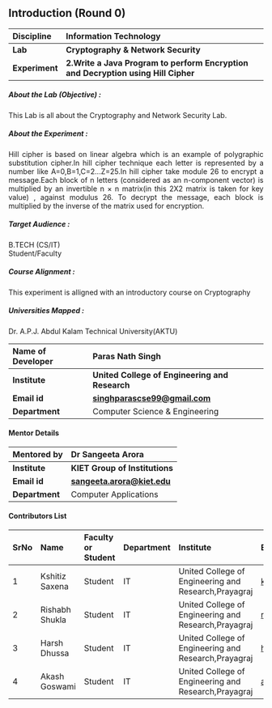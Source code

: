 ## Introduction (Round 0)
<b>Discipline | <b>Information Technology
:--|:--|
<b> Lab | <b> Cryptography & Network Security
<b> Experiment|     <b> 2.Write a Java Program to perform Encryption and Decryption using  Hill Cipher
<h5> About the Lab (Objective) : </h5>
<div align="justify">
This Lab is all about the Cryptography and Network Security Lab.</div>

<h5> About the Experiment : </h5>

<div align="justify">Hill cipher is  based on linear algebra which is an example of polygraphic substitution cipher.In hill cipher technique each letter is represented by a number like A=0,B=1,C=2...Z=25.In hill cipher take module 26 to encrypt a message.Each block of n letters (considered as an n-component vector) is multiplied by an invertible n × n matrix(in this 2X2 matrix is taken for key value) , against modulus 26. To decrypt the message, each block is multiplied by the inverse of the matrix used for encryption.</div>

<h5> Target Audience : </h5>

B.TECH (CS/IT) <br>
Student/Faculty

<h5> Course Alignment : </h5>

This experiment is alligned with an introductory course on Cryptography

<h5> Universities Mapped : </h5>

Dr. A.P.J. Abdul Kalam Technical University(AKTU)

<b>Name of Developer | <b> Paras Nath Singh
:--|:--|
<b> Institute | <b> United College of Engineering and Research
<b> Email id|     <b> singhparascse99@gmail.com
<b> Department | Computer Science & Engineering
#### Mentor Details
<b>Mentored by | <b> Dr Sangeeta Arora
:--|:--|
<b> Institute | <b> KIET Group of Institutions
<b> Email id|   <b> sangeeta.arora@kiet.edu
<b> Department | Computer Applications

#### Contributors List

SrNo | Name | Faculty or Student | Department| Institute | Email id
:--|:--|:--|:--|:--|:--|
1 |Kshitiz Saxena|Student|IT|United College of Engineering and Research,Prayagraj|kshitizspn2000@gmail.com
2 |Rishabh Shukla|Student|IT| United College of Engineering and Research,Prayagraj|rishabhshukla321@gmail.com
3 |Harsh Dhussa|Student|IT|United College of Engineering and Research,Prayagraj|harshdhussa@gmail.com
4 |Akash Goswami|Student|IT|United College of Engineering and Research,Prayagraj|ag28796@gmail.com

